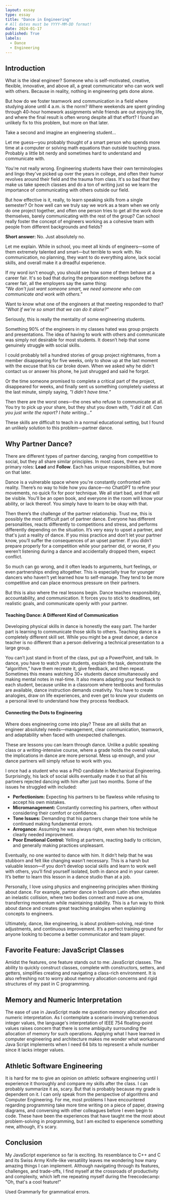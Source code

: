 ```yaml
---
layout: essay
type: essay
title: "Dance in Engineering"
# All dates must be YYYY-MM-DD format!
date: 2024-01-17
published: True
labels:
  - Dance
  - Engineering
---
```


## Introduction

What is the ideal engineer? Someone who is self-motivated, creative, flexible, innovative, and above all, a great communicator who can work well with others. Because in reality, nothing in engineering gets done alone.

But how do we foster teamwork and communication in a field where studying alone until 4 a.m. is the norm? Where weekends are spent grinding through 40-hour homework assignments while friends are out enjoying life, and where the final result is often wrong despite all that effort? I found an unlikely fix to this problem, but more on that later.

Take a second and imagine an engineering student...

Let me guess—you probably thought of a smart person who spends more time at a computer or solving math equations than outside touching grass. Probably a little bit nerdy and sometimes hard to understand and communicate with.

You're not really wrong. Engineering students have their own terminologies and lingo they've picked up over the years in college, and often their humor revolves around their field and the trauma from class. It's so bad that they make us take speech classes and do a ton of writing just so we learn the importance of communicating with others outside our field.

But how effective is it, really, to learn speaking skills from a single semester? Or how well can we truly say we work as a team when we only do one project together, and often one person tries to get all the work done themselves, barely communicating with the rest of the group? Can school really foster the concept of engineers working as a cohesive team with people from different backgrounds and fields?

**Short answer:** No. Just absolutely no.

Let me explain. While in school, you meet all kinds of engineers—some of them extremely talented and smart—but terrible to work with. No communication, no planning, they want to do everything alone, lack social skills, and overall make it a dreadful experience.

If my word isn't enough, you should see how some of them behave at a career fair. It's so bad that during the preparation meetings before the career fair, all the employers say the same thing:  
_"We don't just want someone smart, we need someone who can communicate and work with others."_

Want to know what one of the engineers at that meeting responded to that?  
_"What if we're so smart that we can do it alone?"_

Seriously, this is really the mentality of some engineering students.

Something 90% of the engineers in my classes hated was group projects and presentations. The idea of having to work with others and communicate was simply not desirable for most students. It doesn’t help that some genuinely struggle with social skills.

I could probably tell a hundred stories of group project nightmares, from a member disappearing for five weeks, only to show up at the last moment with the excuse that his car broke down. When we asked why he didn't contact us or answer his phone, he just shrugged and said he forgot.

Or the time someone promised to complete a critical part of the project, disappeared for weeks, and finally sent us something completely useless at the last minute, simply saying, _"I didn't have time."_

Then there are the worst ones—the ones who refuse to communicate at all. You try to pick up your share, but they shut you down with, _"I did it all. Can you just write the report? I hate writing..."_

These skills are difficult to teach in a normal educational setting, but I found an unlikely solution to this problem—partner dance.

## Why Partner Dance?

There are different types of partner dancing, ranging from competitive to social, but they all share similar principles. In most cases, there are two primary roles: **Lead** and **Follow**. Each has unique responsibilities, but more on that later.

Dance is a vulnerable space where you're constantly confronted with reality. There’s no way to hide how you dance—no ChatGPT to refine your movements, no quick fix for poor technique. We all start bad, and that will be visible. You'll be an open book, and everyone in the room will know your ability, or lack thereof. You simply have to learn to be okay with that.

Then there’s the challenge of the partner relationship. Trust me, this is possibly the most difficult part of partner dance. Everyone has different personalities, reacts differently to competitions and stress, and performs differently depending on the situation. It’s very easy to upset a partner, and that's just a reality of dance. If you miss practice and don’t let your partner know, you’ll suffer the consequences of an upset partner. If you didn’t prepare properly for a competition while your partner did, or worse, if you weren’t listening during a dance and accidentally dropped them, expect conflict.

So much can go wrong, and it often leads to arguments, hurt feelings, or even partnerships ending altogether. This is especially true for younger dancers who haven’t yet learned how to self-manage. They tend to be more competitive and can place enormous pressure on their partners.

But this is also where the real lessons begin. Dance teaches responsibility, accountability, and communication. It forces you to stick to deadlines, set realistic goals, and communicate openly with your partner.

#### **Teaching Dance: A Different Kind of Communication**

Developing physical skills in dance is honestly the easy part. The harder part is learning to communicate those skills to others. Teaching dance is a completely different skill set. While you might be a great dancer, a dance teacher is no different than a person delivering a technical presentation to a large group.

You can’t just stand in front of the class, put up a PowerPoint, and talk. In dance, you have to watch your students, explain the task, demonstrate the “algorithm,” have them recreate it, give feedback, and then repeat. Sometimes this means watching 30+ students dance simultaneously and making mental notes in real-time. It also means adapting your feedback to each student, because unlike in a classroom where textbooks and formulas are available, dance instruction demands creativity. You have to create analogies, draw on life experiences, and even get to know your students on a personal level to understand how they process feedback.

#### **Connecting the Dots to Engineering**

Where does engineering come into play? These are all skills that an engineer absolutely needs—management, clear communication, teamwork, and adaptability when faced with unexpected challenges.

These are lessons you can learn through dance. Unlike a public speaking class or a writing-intensive course, where a grade holds the overall value, the implications in dance are more personal. Mess up enough, and your dance partners will simply refuse to work with you.

I once had a student who was a PhD candidate in Mechanical Engineering. Surprisingly, his lack of social skills eventually made it so that all his partners rejected dancing with him after just two months. Some of the issues he struggled with included:

- **Perfectionism:** Expecting his partners to be flawless while refusing to accept his own mistakes.
- **Micromanagement:** Constantly correcting his partners, often without considering their comfort or confidence.
- **Tone Issues:** Demanding that his partners change their tone while he continued making fundamental errors.
- **Arrogance:** Assuming he was always right, even when his technique clearly needed improvement.
- **Poor Emotional Control:** Yelling at partners, reacting badly to criticism, and generally making practices unpleasant.

Eventually, no one wanted to dance with him. It didn’t help that he was stubborn and felt like changing wasn’t necessary. This is a harsh but valuable lesson—if you don’t develop social skills and learn to work well with others, you’ll find yourself isolated, both in dance and in your career. It’s better to learn this lesson in a dance studio than at a job.

Personally, I love using physics and engineering principles when thinking about dance. For example, partner dance in ballroom Latin often simulates an inelastic collision, where two bodies connect and move as one, transferring momentum while maintaining stability. This is a fun way to think about dance and creates great teaching analogies when explaining concepts to engineers.

Ultimately, dance, like engineering, is about problem-solving, real-time adjustments, and continuous improvement. It’s a perfect training ground for anyone looking to become a better communicator and team player.

## Favorite Feature: JavaScript Classes

Amidst the features, one feature stands out to me: JavaScript classes. The ability to quickly construct classes, complete with constructors, setters, and getters, simplifies creating and navigating a class-rich environment. It is also refreshing not to worry about memory allocation concerns and rigid structures of my past in C programming.

## Memory and Numeric Interpretation

The ease of use in JavaScript made me question memory allocation and numeric interpretation. As I contemplate a scenario involving tremendous integer values, the language's interpretation of IEEE 754 floating-point values raises concern that there is some ambiguity surrounding the allocation of memory for such operations. Applying what I have learned in computer engineering and architecture makes me wonder what workaround Java Script implements when I need 64 bits to represent a whole number since it lacks integer values.

## Athletic Software Engineering

It is hard for me to give an opinion on athletic software engineering until I experience it thoroughly and compare my skills after the class. I can probably summarize it as, scary. But that is probably because my grade is dependent on it. I can only speak from the perspective of algorithms and Computer Engineering. For me, most problems I have encountered regarding programming take more time writing on a piece of paper, drawing diagrams, and conversing with other colleagues before I even begin to code. These have been the experiences that have taught me the most about problem-solving in programming, but I am excited to experience something new, although, it's scary.

## Conclusion

My JavaScript experience so far is exciting. Its resemblance to C++ and C and its Swiss Army Knife-like versatility leaves me wondering how many amazing things I can implement. Although navigating through its features, challenges, and trade-offs, I find myself at the crossroads of productivity and complexity, which left me repeating myself during the freecodecamp: "Oh, that's a cool feature!"

Used Grammarly for grammatical errors.
